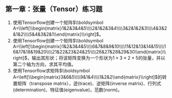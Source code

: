 ## 第一章：张量（Tensor）练习题

1. 使用Tensorflow创建一个矩阵$\\boldsymbol A=\\left[\\begin{matrix}1&2&3&4&5\\\\2&1&2&3&4\\\\3&2&1&2&3\\\\4&3&2&1&2\\\\5&4&3&2&1\\end{matrix}\\right]$。
2. 使用Tensorflow创建一个矩阵$\\boldsymbol A=\\left[\\begin{matrix}1&2&3&4&5\\\\6&7&8&9&10\\\\11&12&13&14&15\\\\16&17&18&19&20\\\\21&22&23&24&25\\\\26&27&28&29&30\\end{matrix}\\right]$，输出其形状；将该矩阵变换为一个形状为$1\times 3\times 2\times 5$的张量，并以第二个轴为方向，求其平均值。
3. 使用Tensorflow求矩阵$\\boldsymbol A=\left[\\begin{matrix}3&6&5\\\\9&1&4\\\\1&2&2\\end{matrix}\\right]$的转置矩阵（transpose matrix），迹(trace)、逆矩阵(inverse matrix)、行列式(determination)、特征值(eigenvalue)，范数(norm)。
